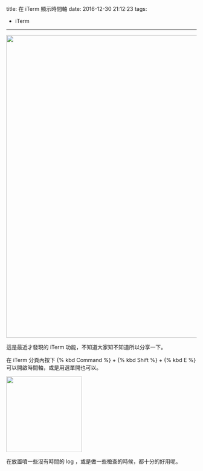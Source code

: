 title: 在 iTerm 顯示時間軸
date: 2016-12-30 21:12:23
tags:
- iTerm
---

<img src="/images/20161230-iterm.png" width="800">

這是最近才發現的 iTerm 功能，不知道大家知不知道所以分享一下。

在 iTerm 分頁內按下 {% kbd Command %} + {% kbd Shift %} + {% kbd E %} 可以開啟時間軸，或是用選單開也可以。

<img src="/images/20161230-toolbar.png" width="200">

在放置噴一些沒有時間的 log ，或是做一些檢查的時候，都十分的好用呢。
